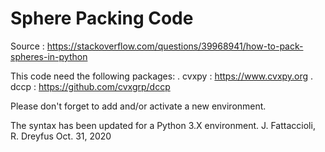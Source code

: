 # Sphere Packing Code

Source : https://stackoverflow.com/questions/39968941/how-to-pack-spheres-in-python

This code need the following packages:
. cvxpy : https://www.cvxpy.org
. dccp : https://github.com/cvxgrp/dccp

Please don't forget to add and/or activate a new environment.

The syntax has been updated for a Python 3.X environment.
J. Fattaccioli, R. Dreyfus
Oct. 31, 2020
